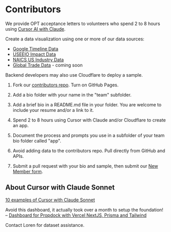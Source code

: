 # Contributors

We provide OPT acceptance letters to volunteers who spend 2 to 8 hours using [Cursor AI with Claude](https://cursor.com).

Create a data visualization using one or more of our data sources:

- [Google Timeline Data](https://model.earth/data-commons/docs/data/)
- [USEEIO Impact Data](https://model.earth/useeio.js/footprint/)
- [NAICS US Industry Data](https://model.earth/apps/)
- [Global Trade Data](https://model.earth/OpenFootprint/trade/) - coming soon

Backend developers may also use Cloudflare to deploy a sample.

1. Fork our [contributors repo](https://github.com/modelearth/contributors). Turn on GitHub Pages.
2. Add a bio folder with your name in the "team" subfolder.
3. Add a brief bio in a README.md file in your folder. You are welcome to include your resume and/or a link to it.

4. Spend 2 to 8 hours using Cursor with Claude and/or Cloudflare to create an app.

5. Document the process and prompts you use in a subfolder of your team bio folder called "app".

6. Avoid adding data to the contributors repo. Pull directly from GitHub and APIs.

7. Submit a pull request with your bio and sample, then submit our [New Member form](https://docs.google.com/forms/d/e/1FAIpQLScXSX0_myDcB4_Z32hpGC71PXVsMmgy_dyZPY0aPEWamyzV-w/viewform).


## About Cursor with Claude Sonnet

[10 examples of Cursor with Claude Sonnet](https://x.com/dr_cintas/status/1830977637201936780)

Avoid this dashboard, it actually took over a month to setup the foundation!  
&ndash; [Dashboard for Propdock with Vercel NextJS, Prisma and Tailwind](https://x.com/CodeHagen/status/1829857742409916716)

Contact Loren for dataset assistance.
